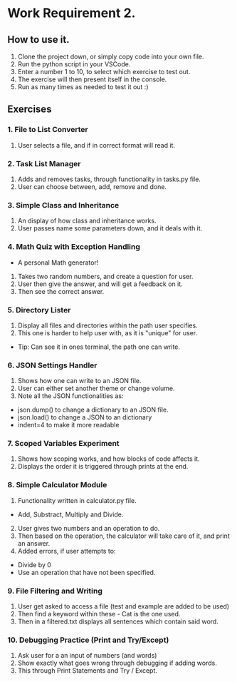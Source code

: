 # Work Requirement 2.

## How to use it.

1. Clone the project down, or simply copy code into your own file.
2. Run the python script in your VSCode.
3. Enter a number 1 to 10, to select which exercise to test out.
4. The exercise will then present itself in the console.
5. Run as many times as needed to test it out :)

## Exercises

### 1. File to List Converter

1. User selects a file, and if in correct format will read it.

### 2. Task List Manager

1. Adds and removes tasks, through functionality in tasks.py file.
2. User can choose between, add, remove and done.

### 3. Simple Class and Inheritance

1. An display of how class and inheritance works.
2. User passes name some parameters down, and it deals with it.

### 4. Math Quiz with Exception Handling

- A personal Math generator!

1. Takes two random numbers, and create a question for user.
2. User then give the answer, and will get a feedback on it.
3. Then see the correct answer.

### 5. Directory Lister

1. Display all files and directories within the path user specifies.
2. This one is harder to help user with, as it is "unique" for user.

- Tip: Can see it in ones terminal, the path one can write.

### 6. JSON Settings Handler

1. Shows how one can write to an JSON file.
2. User can either set another theme or change volume.
3. Note all the JSON functionalities as:

- json.dump() to change a dictionary to an JSON file.
- json.load() to change a JSON to an dictionary
- indent=4 to make it more readable

### 7. Scoped Variables Experiment

1. Shows how scoping works, and how blocks of code affects it.
2. Displays the order it is triggered through prints at the end.

### 8. Simple Calculator Module

1. Functionality written in calculator.py file.

- Add, Substract, Multiply and Divide.

2. User gives two numbers and an operation to do.
3. Then based on the operation, the calculator will take care of it, and print an answer.
4. Added errors, if user attempts to:

- Divide by 0
- Use an operation that have not been specified.

### 9. File Filtering and Writing

1. User get asked to access a file (test and example are added to be used)
2. Then find a keyword within these - Cat is the one used.
3. Then in a filtered.txt displays all sentences which contain said word.

### 10. Debugging Practice (Print and Try/Except)

1. Ask user for a an input of numbers (and words)
2. Show exactly what goes wrong through debugging if adding words.
3. This through Print Statements and Try / Except.
